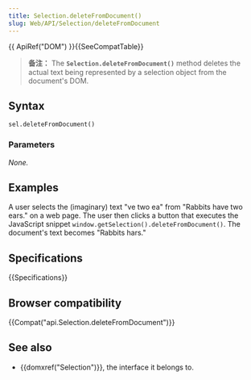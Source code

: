 ```yaml
---
title: Selection.deleteFromDocument()
slug: Web/API/Selection/deleteFromDocument
---
```


{{ ApiRef("DOM") }}{{SeeCompatTable}}

> **备注：** The **`Selection.deleteFromDocument()`** method deletes the actual text being represented by a selection object from the document's DOM.

## Syntax

```
sel.deleteFromDocument()
```

### Parameters

_None._

## Examples

A user selects the (imaginary) text "ve two ea" from "Rabbits have two ears." on a web page. The user then clicks a button that executes the JavaScript snippet `window.getSelection().deleteFromDocument()`. The document's text becomes "Rabbits hars."

## Specifications

{{Specifications}}

## Browser compatibility

{{Compat("api.Selection.deleteFromDocument")}}

## See also

- {{domxref("Selection")}}, the interface it belongs to.
